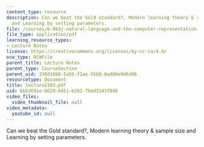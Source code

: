 ```yaml
---
content_type: resource
description: Can we beat the Gold standard?, Modern learning theory & sample size
  and Learning by setting parameters.
file: /courses/6-863j-natural-language-and-the-computer-representation-of-knowledge-spring-2003/bbb3691e86296451b2627bed3143f040_lecture2203.pdf
file_type: application/pdf
learning_resource_types:
- Lecture Notes
license: https://creativecommons.org/licenses/by-nc-sa/4.0/
ocw_type: OCWFile
parent_title: Lecture Notes
parent_type: CourseSection
parent_uid: 336018b8-5a55-f2ae-5568-8ed80e9d6d96
resourcetype: Document
title: lecture2203.pdf
uid: bbb3691e-8629-6451-b262-7bed3143f040
video_files:
  video_thumbnail_file: null
video_metadata:
  youtube_id: null
---
```

Can we beat the Gold standard?, Modern learning theory & sample size and Learning by setting parameters.